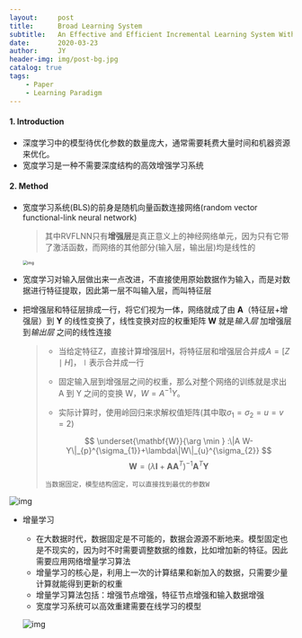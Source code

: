 ```yaml
---
layout:     post
title:      Broad Learning System
subtitle:   An Effective and Efficient Incremental Learning System Without the Need for Deep Architecture
date:       2020-03-23
author:     JY
header-img: img/post-bg.jpg
catalog: true
tags:
    - Paper
    - Learning Paradigm
---
```




#### 1. Introduction

- 深度学习中的模型待优化参数的数量庞大，通常需要耗费大量时间和机器资源来优化。
- 宽度学习是一种不需要深度结构的高效增强学习系统



#### 2. Method

- 宽度学习系统(BLS)的前身是随机向量函数连接网络(random vector functional-link neural network)

  > 其中RVFLNN只有**增强层**是真正意义上的神经网络单元，因为只有它带了激活函数，而网络的其他部分(输入层，输出层)均是线性的

  <img src="https://github.com/ZJU-CVs/zju-cvs.github.io/raw/master/img/picture/BLS.png" alt="img" style="zoom:50%;" />



- 宽度学习对输入层做出来一点改进，不直接使用原始数据作为输入，而是对数据进行特征提取，因此第一层不叫输入层，而叫特征层

- 把增强层和特征层排成一行，将它们视为一体，网络就成了由 **A**（特征层+增强层）到 **Y** 的线性变换了，线性变换对应的权重矩阵 **W** 就是*输入层* 加增强层到*输出层* 之间的线性连接

  > - 当给定特征Z，直接计算增强层H，将特征层和增强层合并成$A=[Z\mid H]$，$\mid$表示合并成一行
  >
  > - 固定输入层到增强层之间的权重，那么对整个网络的训练就是求出 A 到 Y 之间的变换 W，$W=A^{-1} Y$。
  >
  > - 实际计算时，使用岭回归来求解权值矩阵(其中取$\sigma_{1}=\sigma_{2}=u=v=2$)
  >
  > $$
  > \underset{\mathbf{W}}{\arg \min } :\|A W-Y\|_{p}^{\sigma_{1}}+\lambda\|W\|_{u}^{\sigma_{2}}
  > $$
  > $$
  > \boldsymbol{W}=\left(\lambda \boldsymbol{I}+\boldsymbol{A} \boldsymbol{A}^{T}\right)^{-1} \boldsymbol{A}^{T} \boldsymbol{Y}
  > $$
  >
  > `当数据固定，模型结构固定，可以直接找到最优的参数W`

![img](https://github.com/ZJU-CVs/zju-cvs.github.io/raw/master/img/picture/BLS1.png)

- 增量学习

  - 在大数据时代，数据固定是不可能的，数据会源源不断地来。模型固定也是不现实的，因为时不时需要调整数据的维数，比如增加新的特征。因此需要应用网络增量学习算法
  - 增量学习的核心是，利用上一次的计算结果和新加入的数据，只需要少量计算就能得到更新的权重
  - 增量学习算法包括：增强节点增强，特征节点增强和输入数据增强
  - 宽度学习系统可以高效重建需要在线学习的模型

  ![img](https://github.com/ZJU-CVs/zju-cvs.github.io/raw/master/img/picture/BLS2.png)

